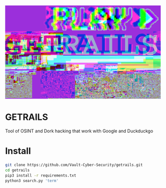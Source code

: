 ![](img/beta1.jpg)
# GETRAILS
Tool of OSINT and Dork hacking that work with Google and Duckduckgo

# Install
```bash
git clone https://github.com/Vault-Cyber-Security/getrails.git
cd getrails
pip3 install -r requirements.txt
python3 search.py 'term'
```

